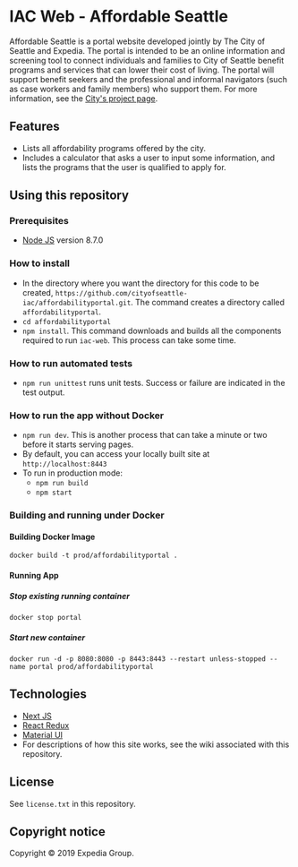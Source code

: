 # IAC Web - Affordable Seattle

Affordable Seattle is a portal website developed jointly by The City of Seattle and Expedia.
The portal is intended to be an online information and screening tool to connect individuals and
families to City of Seattle benefit programs and services that can lower their cost of living.
The portal will support benefit seekers and the professional and informal navigators (such as
case workers and family members) who support them.
For more information, see the [City's project page](http://www.seattle.gov/innovation-advisory-council/projects/affordability-portal).

## Features

- Lists all affordability programs offered by the city.
- Includes a calculator that asks a user to input some information, and lists the programs that
  the user is qualified to apply for.

## Using this repository

### Prerequisites

- [Node JS](https://nodejs.org/en/) version 8.7.0

### How to install

- In the directory where you want the directory for this code to be created,
  `https://github.com/cityofseattle-iac/affordabilityportal.git`. The command creates a directory called `affordabilityportal`.
- `cd affordabilityportal`
- `npm install`.  This command downloads and builds all the components required to run `iac-web`. This process can take some time.

### How to run automated tests

- `npm run unittest` runs unit tests. Success or failure are indicated in the test output.

### How to run the app without Docker

- `npm run dev`. This is another process that can take a minute or two before it starts serving pages.
- By default, you can access your locally built site at `http://localhost:8443`
- To run in production mode:
    - `npm run build`
    - `npm start`

### Building and running under Docker

#### Building Docker Image
`docker build -t prod/affordabilityportal .`

#### Running App
##### Stop existing running container
`docker stop portal`

##### Start new container
`docker run -d -p 8080:8080 -p 8443:8443 --restart unless-stopped --name portal prod/affordabilityportal`


## Technologies

- [Next JS](https://nextjs.org/)
- [React Redux](https://react-redux.js.org/)
- [Material UI](https://material-ui.com/)
- For descriptions of how this site works, see the wiki associated with this repository.

## License

See `license.txt` in this repository.

## Copyright notice

Copyright &copy; 2019 Expedia Group.
